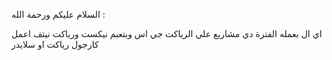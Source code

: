 السلام عليكم ورحمة الله :

اي ال بعمله الفترة دي مشاريع علي الرياكت جي اس وبتعبم نيكست ورياكت نيتف
اعمل كارجول رياكت او سلايدر
